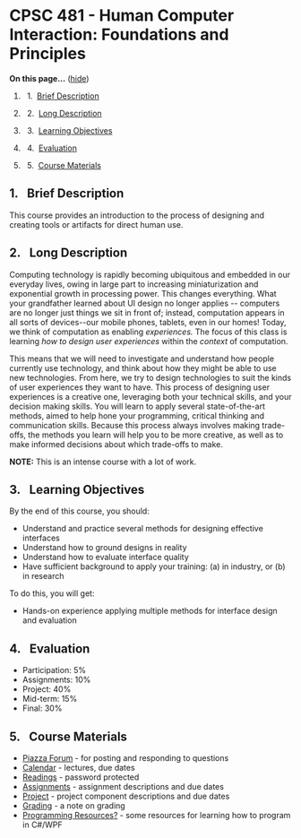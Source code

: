 

# CPSC 481 - Human Computer Interaction: Foundations and Principles

<div class="toc">

<a name="toc" id="toc"></a>**On this page...** ([hide](javascript:toggle('tocid');))

1.    1.  [Brief Description](#toc1)

2.    2.  [Long Description](#toc2)

3.    3.  [Learning Objectives](#toc3)

4.    4.  [Evaluation](#toc4)

5.    5.  [Course Materials](#toc5)</div>

## <a name="toc1" id="toc1"></a>1.  Brief Description

This course provides an introduction to the process of designing and creating tools or artifacts for direct human use.

## <a name="toc2" id="toc2"></a>2.  Long Description

Computing technology is rapidly becoming ubiquitous and embedded in our everyday lives, owing in large part to increasing miniaturization and exponential growth in processing power. This changes everything. What your grandfather learned about UI design no longer applies -- computers are no longer just things we sit in front of; instead, computation appears in all sorts of devices--our mobile phones, tablets, even in our homes! Today, we think of computation as enabling _experiences._ The focus of this class is learning _how to design user experiences_ within the _context_ of computation.

This means that we will need to investigate and understand how people currently use technology, and think about how they might be able to use new technologies. From here, we try to design technologies to suit the kinds of user experiences they want to have. This process of designing user experiences is a creative one, leveraging both your technical skills, and your decision making skills. You will learn to apply several state-of-the-art methods, aimed to help hone your programming, critical thinking and communication skills. Because this process always involves making trade-offs, the methods you learn will help you to be more creative, as well as to make informed decisions about which trade-offs to make.

**NOTE:** This is an intense course with a lot of work.

## <a name="toc3" id="toc3"></a>3.  Learning Objectives

By the end of this course, you should:

* Understand and practice several methods for designing effective interfaces
* Understand how to ground designs in reality
* Understand how to evaluate interface quality
* Have sufficient background to apply your training: (a) in industry, or (b) in research

To do this, you will get:

* Hands-on experience applying multiple methods for interface design and evaluation

## <a name="toc4" id="toc4"></a>4.  Evaluation

* Participation: 5%
* Assignments: 10%
* Project: 40%
* Mid-term: 15%
* Final: 30%

## <a name="toc5" id="toc5"></a>5.  Course Materials

* [Piazza Forum](https://piazza.com/class/hq5elbl56v4t4) - for posting and responding to questions
* [Calendar](Calendar.md) - lectures, due dates
* [Readings](Readings.md) - password protected
* [Assignments](Assignments.md) - assignment descriptions and due dates
* [Project](Project.md) - project component descriptions and due dates
* [Grading](OverallImpression.md) - a note on grading
* [Programming Resources](ProgrammingResources?action=edit.md)[?](ProgrammingResources?action=edit.md) - some resources for learning how to program in C#/WPF
